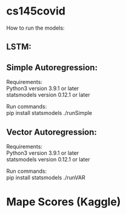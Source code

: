 # cs145covid

How to run the models:

## LSTM:

## Simple Autoregression: <br />
Requirements: <br />
Python3 version 3.9.1 or later <br />
statsmodels version 0.12.1 or later

Run commands: <br />
pip install statsmodels
./runSimple


## Vector Autoregression:
Requirements: <br />
Python3 version 3.9.1 or later <br />
statsmodels version 0.12.1 or later

Run commands: <br />
pip install statsmodels
./runVAR

# Mape Scores (Kaggle)
